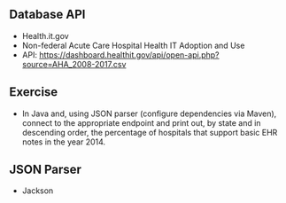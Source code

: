 ## Database API
- Health.it.gov
- Non-federal Acute Care Hospital Health IT Adoption and Use
- API: https://dashboard.healthit.gov/api/open-api.php?source=AHA_2008-2017.csv

## Exercise
- In Java and, using JSON parser (configure dependencies via Maven), connect to the appropriate endpoint and print out, by state and in descending order, the percentage of hospitals that support basic EHR notes in the year 2014.

## JSON Parser
- Jackson
